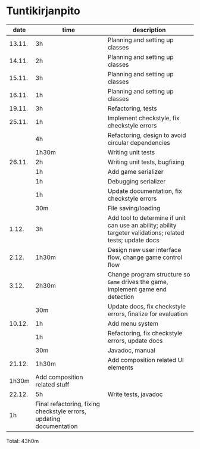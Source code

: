 # Tuntikirjanpito
|date|time|description
---|---|---
13.11.|3h|Planning and setting up classes
14.11.|2h|Planning and setting up classes
15.11.|3h|Planning and setting up classes
16.11.|1h|Planning and setting up classes
19.11.|3h|Refactoring, tests
25.11.|1h|Implement checkstyle, fix checkstyle errors
||4h|Refactoring, design to avoid circular dependencies
||1h30m|Writing unit tests
26.11.|2h|Writing unit tests, bugfixing
||1h|Add game serializer
||1h|Debugging serializer
||1h|Update documentation, fix checkstyle errors
||30m|File saving/loading
|1.12.|3h|Add tool to determine if unit can use an ability; ability targeter validations; related tests; update docs
|2.12.|1h30m|Design new user interface flow, change game control flow
|3.12.|2h30m|Change program structure so `Game` drives the game, implement game end detection
||30m|Update docs, fix checkstyle errors, finalize for evaluation
|10.12.|1h|Add menu system
||1h|Refactoring, fix checkstyle errors, update docs
||30m|Javadoc, manual
21.12.|1h30m|Add composition related UI elements
|1h30m|Add composition related stuff
22.12. |5h|Write tests, javadoc
|1h|Final refactoring, fixing checkstyle errors, updating documentation

Total: 43h0m